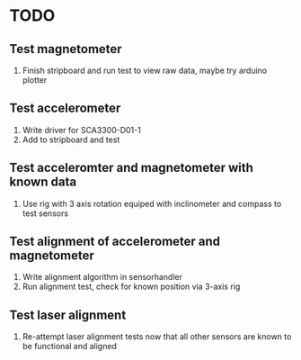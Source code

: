 # TODO
## Test magnetometer
1. Finish stripboard and run test to view raw data, maybe try arduino plotter


## Test accelerometer
1. Write driver for SCA3300-D01-1
2. Add to stripboard and test


## Test acceleromter and magnetometer with known data
1. Use rig with 3 axis rotation equiped with inclinometer and compass to test sensors

## Test alignment of accelerometer and magnetometer
1. Write alignment algorithm in sensorhandler
2. Run alignment test, check for known position via 3-axis rig

## Test laser alignment
1. Re-attempt laser alignment tests now that all other sensors are known to be functional and aligned
